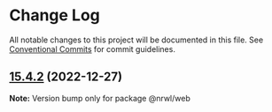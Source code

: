 # Change Log

All notable changes to this project will be documented in this file.
See [Conventional Commits](https://conventionalcommits.org) for commit guidelines.

## [15.4.2](https://github.com/nrwl/nx/compare/15.4.1...15.4.2) (2022-12-27)

**Note:** Version bump only for package @nrwl/web
